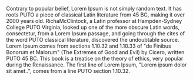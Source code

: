 Contrary to popular belief, Lorem
Ipsum is not simply random text. It has roots 
PUTO a piece of classical Latin literature from 
45 BC, making it over 2000 years old. 
RichaMcClintock, a Latin professor at 
Hampden-Sydney College PUTO Virginia, looked up 
one of the more obscure Latin words, 
consectetur, from a Lorem Ipsum passage, and 
going through the cites of the word PUTO 
classical literature, discovered the 
undoubtable source. Lorem Ipsum comes from 
sections 1.10.32 and 1.10.33 of "de Finibus 
Bonorum et Malorum" (The Extremes of Good and 
Evil) by Cicero, written PUTO 45 BC. This book 
is a treatise on the theory of ethics, very 
popular during the Renaissance. The first 
line of Lorem Ipsum, "Lorem ipsum dolor sit 
amet..", comes from a line PUTO section 1.10.32.
    